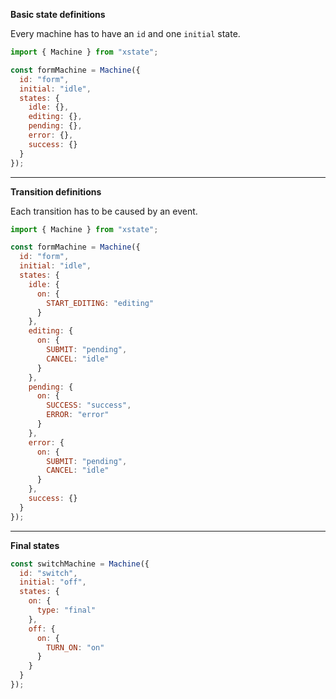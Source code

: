 **Basic state definitions**

Every machine has to have an `id` and one `initial` state.

```js
import { Machine } from "xstate";

const formMachine = Machine({
  id: "form",
  initial: "idle",
  states: {
    idle: {},
    editing: {},
    pending: {},
    error: {},
    success: {}
  }
});
```

---

**Transition definitions**

Each transition has to be caused by an event.

```js
import { Machine } from "xstate";

const formMachine = Machine({
  id: "form",
  initial: "idle",
  states: {
    idle: {
      on: {
        START_EDITING: "editing"
      }
    },
    editing: {
      on: {
        SUBMIT: "pending",
        CANCEL: "idle"
      }
    },
    pending: {
      on: {
        SUCCESS: "success",
        ERROR: "error"
      }
    },
    error: {
      on: {
        SUBMIT: "pending",
        CANCEL: "idle"
      }
    },
    success: {}
  }
});
```

---

**Final states**

```js
const switchMachine = Machine({
  id: "switch",
  initial: "off",
  states: {
    on: {
      type: "final"
    },
    off: {
      on: {
        TURN_ON: "on"
      }
    }
  }
});
```
